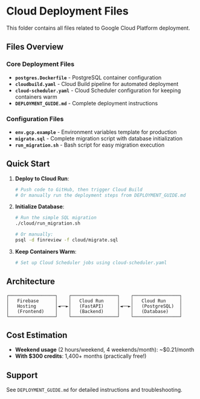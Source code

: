 # Cloud Deployment Files

This folder contains all files related to Google Cloud Platform deployment.

## Files Overview

### Core Deployment Files
- **`postgres.Dockerfile`** - PostgreSQL container configuration
- **`cloudbuild.yaml`** - Cloud Build pipeline for automated deployment
- **`cloud-scheduler.yaml`** - Cloud Scheduler configuration for keeping containers warm
- **`DEPLOYMENT_GUIDE.md`** - Complete deployment instructions

### Configuration Files
- **`env.gcp.example`** - Environment variables template for production
- **`migrate.sql`** - Complete migration script with database initialization
- **`run_migration.sh`** - Bash script for easy migration execution

## Quick Start

1. **Deploy to Cloud Run**:
   ```bash
   # Push code to GitHub, then trigger Cloud Build
   # Or manually run the deployment steps from DEPLOYMENT_GUIDE.md
   ```

2. **Initialize Database**:
   ```bash
   # Run the simple SQL migration
   ./cloud/run_migration.sh
   
   # Or manually:
   psql -d finreview -f cloud/migrate.sql
   ```

3. **Keep Containers Warm**:
   ```bash
   # Set up Cloud Scheduler jobs using cloud-scheduler.yaml
   ```

## Architecture

```
┌─────────────────┐    ┌─────────────────┐    ┌─────────────────┐
│   Firebase      │    │   Cloud Run     │    │   Cloud Run     │
│   Hosting       │◄──►│   (FastAPI)     │◄──►│   (PostgreSQL)  │
│   (Frontend)    │    │   (Backend)     │    │   (Database)    │
└─────────────────┘    └─────────────────┘    └─────────────────┘
```

## Cost Estimation

- **Weekend usage** (2 hours/weekend, 4 weekends/month): ~$0.21/month
- **With $300 credits**: 1,400+ months (practically free!)

## Support

See `DEPLOYMENT_GUIDE.md` for detailed instructions and troubleshooting.
